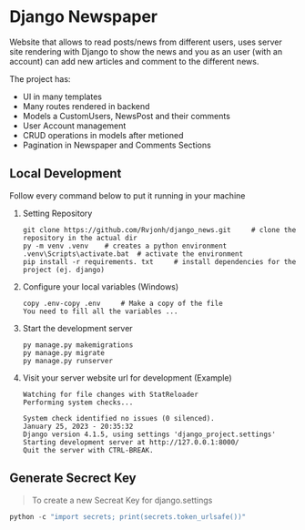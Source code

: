 # Django Newspaper

Website that allows to read posts/news from different users, uses server site rendering with Django to show the news and you as an user (with an account) can add new articles and comment to the different news.

The project has:

* UI in many templates
* Many routes rendered in backend
* Models a CustomUsers, NewsPost and their comments
* User Account management
* CRUD operations in models after metioned
* Pagination in Newspaper and Comments Sections

## Local Development

Follow every command below to put it running in your machine

1. Setting Repository

    ```CMD
    git clone https://github.com/Rvjonh/django_news.git     # clone the repository in the actual dir
    py -m venv .venv    # creates a python environment
    .venv\Scripts\activate.bat  # activate the environment
    pip install -r requirements. txt     # install dependencies for the project (ej. django)
    ```

2. Configure your local variables (Windows)

    ```.ENV
    copy .env-copy .env     # Make a copy of the file
    You need to fill all the variables ...
    ```

3. Start the development server

    ```CMD
    py manage.py makemigrations
    py manage.py migrate
    py manage.py runserver
    ```

4. Visit your server website url for development (Example)

    ```CMD
    Watching for file changes with StatReloader
    Performing system checks...

    System check identified no issues (0 silenced).
    January 25, 2023 - 20:35:32
    Django version 4.1.5, using settings 'django_project.settings'
    Starting development server at http://127.0.0.1:8000/
    Quit the server with CTRL-BREAK.
    ```

## Generate Secrect Key

> To create a new Secreat Key for django.settings

```Python
python -c "import secrets; print(secrets.token_urlsafe())"
```

